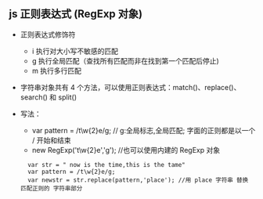 ## js 正则表达式 (RegExp 对象)

* 正则表达式修饰符
  - i 执行对大小写不敏感的匹配
  - g 执行全局匹配（查找所有匹配而非在找到第一个匹配后停止)
  - m 执行多行匹配

* 字符串对象共有 4 个方法，可以使用正则表达式：match()、replace()、search() 和 split()

* 写法：
  - var pattern = /t\w{2}e/g;  // g:全局标志,全局匹配; 字面的正则都是以一个 / 开始和结束
  - new RegExp('t\\w{2}e','g');  //也可以使用内建的 RegExp 对象  
  ```
    var str = " now is the time,this is the tame"
    var pattern = /t\w{2}e/g;
    var newstr = str.replace(pattern,'place'); //用 place 字符串 替换 匹配正则的 字符串部分
  ```
